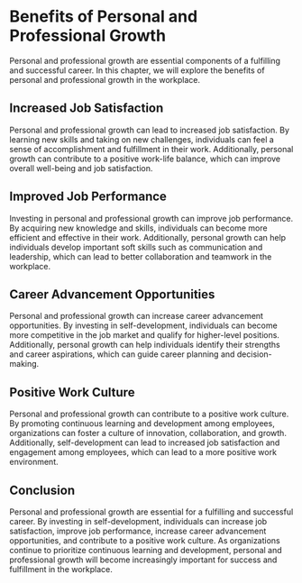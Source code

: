Benefits of Personal and Professional Growth
=====================================================================

Personal and professional growth are essential components of a fulfilling and successful career. In this chapter, we will explore the benefits of personal and professional growth in the workplace.

Increased Job Satisfaction
--------------------------

Personal and professional growth can lead to increased job satisfaction. By learning new skills and taking on new challenges, individuals can feel a sense of accomplishment and fulfillment in their work. Additionally, personal growth can contribute to a positive work-life balance, which can improve overall well-being and job satisfaction.

Improved Job Performance
------------------------

Investing in personal and professional growth can improve job performance. By acquiring new knowledge and skills, individuals can become more efficient and effective in their work. Additionally, personal growth can help individuals develop important soft skills such as communication and leadership, which can lead to better collaboration and teamwork in the workplace.

Career Advancement Opportunities
--------------------------------

Personal and professional growth can increase career advancement opportunities. By investing in self-development, individuals can become more competitive in the job market and qualify for higher-level positions. Additionally, personal growth can help individuals identify their strengths and career aspirations, which can guide career planning and decision-making.

Positive Work Culture
---------------------

Personal and professional growth can contribute to a positive work culture. By promoting continuous learning and development among employees, organizations can foster a culture of innovation, collaboration, and growth. Additionally, self-development can lead to increased job satisfaction and engagement among employees, which can lead to a more positive work environment.

Conclusion
----------

Personal and professional growth are essential for a fulfilling and successful career. By investing in self-development, individuals can increase job satisfaction, improve job performance, increase career advancement opportunities, and contribute to a positive work culture. As organizations continue to prioritize continuous learning and development, personal and professional growth will become increasingly important for success and fulfillment in the workplace.
